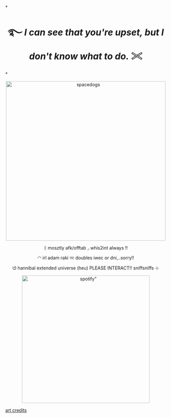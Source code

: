 *<h1 align="center"> ࿐   *I can see that you're upset, but I don't know what to do.*  𓏵
 </h1>*
 
<p align="center">
   <img width="500" src="https://github.com/user-attachments/assets/57cbd963-2368-4a21-86cb-b7dc684297b7"alt="spacedogs">
</p>

<p align="center">
 ᛝ     mosztly afk/offtab    ◞    whis2int always   !!
  <p align="center">
  ◠    irl adam raki   ୨୧   doubles iwec or dni,..sorry!!
   <p align="center">
    ‎ᘎ   hannibal extended universe (heu) PLEASE INTERACT!! sniffsniffs ⊹
 <p align="center">
    <img width="400" src="https://spotify-github-profile.kittinanx.com/api/view?uid=31neovqlgcu5nmy5j4vqisn7iike&cover_image=true&theme=novatorem&show_offline=true&background_color=121212&interchange=false&bar_color=d0d0d0&bar_color_cover=false)]"alt=spotify" >
</p>

[art credits](https://www.tumblr.com/fl3a-bag)
